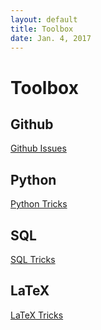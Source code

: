 ```yaml
---
layout: default
title: Toolbox
date: Jan. 4, 2017
---
```


# Toolbox

## Github
[Github Issues](Toolbox/Github-Issues)

## Python
[Python Tricks](Toolbox/Python-Tricks)

## SQL

[SQL Tricks](Toolbox/SQL-Tricks)

## **LaTeX**

[LaTeX Tricks](Toolbox/SQL-Tricks)

